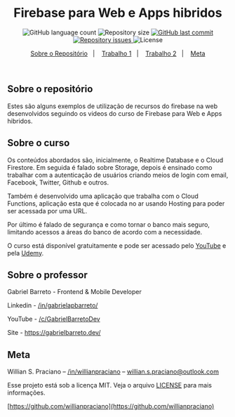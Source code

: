 <h1 align="center">
  Firebase para Web e Apps hibridos 
</h1>
<p align="center">
  <img alt="GitHub language count" src="https://github.com/willianpraciano/curso-firebase-para-web">

  <img alt="Repository size" src="https://github.com/willianpraciano/curso-firebase-para-web">
  
  <a href="https://github.com/willianpraciano/curso-firebase-para-web/commits/master">
    <img alt="GitHub last commit" src="https://github.com/willianpraciano/curso-firebase-para-web">
  </a>

  <a href="https://github.com/willianpraciano/curso-firebase-para-web/issues">
    <img alt="Repository issues" src="https://github.com/willianpraciano/curso-firebase-para-web">
  </a>

  <img alt="License" src="https://img.shields.io/badge/license-MIT-brightgreen">
</p>


<p align="center">
  <a href="#sobre-o-repositório">Sobre o Repositório</a>&nbsp;&nbsp;&nbsp;|&nbsp;&nbsp;&nbsp;
  <a href="#trabalho-1">Trabalho 1</a>&nbsp;&nbsp;&nbsp;|&nbsp;&nbsp;&nbsp;
  <a href="#trabalho-2">Trabalho 2</a>&nbsp;&nbsp;&nbsp;|&nbsp;&nbsp;&nbsp;
  <a href="#meta">Meta</a>
</p>

<br>


## Sobre o repositório

Estes são alguns exemplos de utilização de recursos do firebase na web desenvolvidos seguindo os videos do curso de Firebase para Web e Apps hibridos.


## Sobre o curso
Os conteúdos abordados são, inicialmente, o Realtime Database e o Cloud Firestore. Em seguida é falado sobre Storage, depois é ensinado como trabalhar com a autenticação de usuários criando meios de login com email, Facebook, Twitter, Github e outros.

Também é desenvolvido uma aplicação que trabalha com o Cloud Functions, aplicação esta que é colocada no ar usando Hosting para poder ser acessada por uma URL.

Por último é falado de segurança e como tornar o banco mais seguro, limitando acessos a áreas do banco de acordo com a necessidade.

O curso está disponível gratuitamente e pode ser acessado pelo [YouTube](https://www.youtube.com/watch?v=rBdgRxFq6GE&list=PLfrewNJhpV9eXuqNJ3hGSmPQQ5SckDQWq) e pela [Udemy](https://www.udemy.com/course/firebase-para-web-e-apps-hibridos/).

## Sobre o professor

Gabriel Barreto - Frontend & Mobile Developer

Linkedin - [/in/gabrielapbarreto/](https://www.linkedin.com/in/gabrielapbarreto/)

YouTube - [/c/GabrielBarretoDev](https://www.youtube.com/c/GabrielBarretoDev)

Site - https://gabrielbarreto.dev/

## Meta

Willian S. Praciano – [/in/willianpraciano](https://www.linkedin.com/in/willianpraciano/) – willian.s.praciano@outlook.com

Esse projeto está sob a licença MIT. Veja o arquivo [LICENSE](LICENSE.md) para mais informações.

[https://github.com/willianpraciano](https://github.com/willianpraciano)